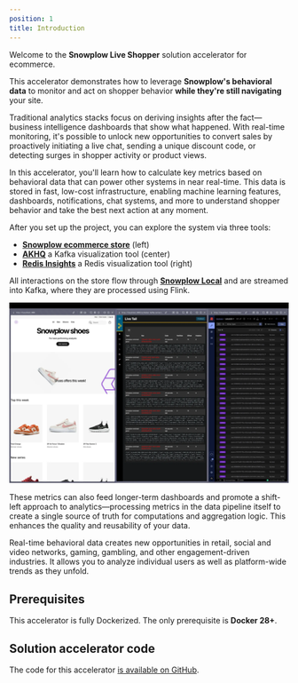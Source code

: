 ```yaml
---
position: 1
title: Introduction
---
```


Welcome to the **Snowplow Live Shopper** solution accelerator for ecommerce.

This accelerator demonstrates how to leverage **Snowplow's behavioral data** to monitor and act on shopper behavior **while they're still navigating** your site.

Traditional analytics stacks focus on deriving insights after the fact—business intelligence dashboards that show what happened. With real-time monitoring, it's possible to unlock new opportunities to convert sales by proactively initiating a live chat, sending a unique discount code, or detecting surges in shopper activity or product views.

In this accelerator, you'll learn how to calculate key metrics based on behavioral data that can power other systems in near real-time. This data is stored in fast, low-cost infrastructure, enabling machine learning features, dashboards, notifications, chat systems, and more to understand shopper behavior and take the best next action at any moment.

After you set up the project, you can explore the system via three tools:
- [**Snowplow ecommerce store**](https://github.com/snowplow-industry-solutions/ecommerce-nextjs-example-store) (left)
- [**AKHQ**](https://akhq.io/) a Kafka visualization tool (center)
- [**Redis Insights**](https://redis.io/insight/) a Redis visualization tool (right)

All interactions on the store flow through [**Snowplow Local**](https://github.com/snowplow-incubator/snowplow-local) and are streamed into Kafka, where they are processed using Flink.

![live-shopper-introduction.webp](./images/live-shopper-introduction.webp)

These metrics can also feed longer-term dashboards and promote a shift-left approach to analytics—processing metrics in the data pipeline itself to create a single source of truth for computations and aggregation logic. This enhances the quality and reusability of your data.

Real-time behavioral data creates new opportunities in retail, social and video networks, gaming, gambling, and other engagement-driven industries. It allows you to analyze individual users as well as platform-wide trends as they unfold.

## Prerequisites

This accelerator is fully Dockerized. The only prerequisite is **Docker 28+**.

## Solution accelerator code

The code for this accelerator [is available on GitHub](https://github.com/snowplow-industry-solutions/flink-live-shopper).
